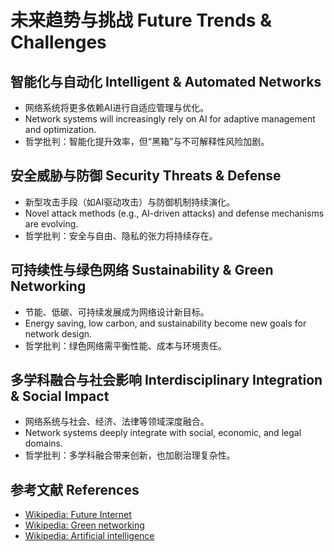 # 未来趋势与挑战 Future Trends & Challenges

## 智能化与自动化 Intelligent & Automated Networks

- 网络系统将更多依赖AI进行自适应管理与优化。
- Network systems will increasingly rely on AI for adaptive management and optimization.
- 哲学批判：智能化提升效率，但“黑箱”与不可解释性风险加剧。

## 安全威胁与防御 Security Threats & Defense

- 新型攻击手段（如AI驱动攻击）与防御机制持续演化。
- Novel attack methods (e.g., AI-driven attacks) and defense mechanisms are evolving.
- 哲学批判：安全与自由、隐私的张力将持续存在。

## 可持续性与绿色网络 Sustainability & Green Networking

- 节能、低碳、可持续发展成为网络设计新目标。
- Energy saving, low carbon, and sustainability become new goals for network design.
- 哲学批判：绿色网络需平衡性能、成本与环境责任。

## 多学科融合与社会影响 Interdisciplinary Integration & Social Impact

- 网络系统与社会、经济、法律等领域深度融合。
- Network systems deeply integrate with social, economic, and legal domains.
- 哲学批判：多学科融合带来创新，也加剧治理复杂性。

## 参考文献 References

- [Wikipedia: Future Internet](https://en.wikipedia.org/wiki/Future_Internet)
- [Wikipedia: Green networking](https://en.wikipedia.org/wiki/Green_computing)
- [Wikipedia: Artificial intelligence](https://en.wikipedia.org/wiki/Artificial_intelligence)
